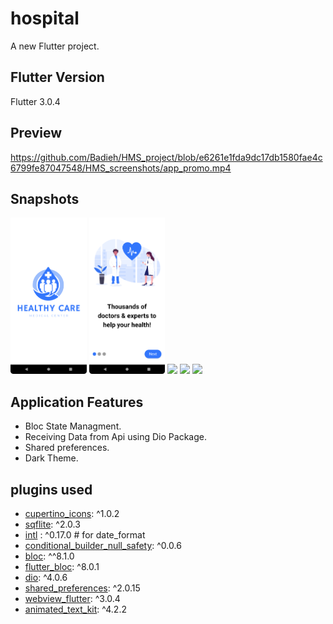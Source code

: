 # hospital

A new Flutter project.

## Flutter Version
Flutter 3.0.4 

## Preview
https://github.com/Badieh/HMS_project/blob/e6261e1fda9dc17db1580fae4c6799fe87047548/HMS_screenshots/app_promo.mp4

## Snapshots
<img src="HMS_screenshots/splash.png" height="250em" > <img src="HMS_screenshots/onBoarding.png" height="250em" > <img src="HMS_screenshots/login" height="250em" > <img src="HMS_screenshots/login_dark" height="250em" > <img src="HMS_screenshots/register" height="250em" >

## Application Features
* Bloc State Managment.
* Receiving Data from Api using Dio Package.
* Shared preferences.
* Dark Theme.

  
## plugins used
- [cupertino_icons](https://pub.dev/packages/cupertino_icons): ^1.0.2
- [sqflite](https://pub.dev/packages/sqflite): ^2.0.3
- [intl](https://pub.dev/packages/intl) : ^0.17.0 # for date_format
- [conditional_builder_null_safety](https://pub.dev/packages/conditional_builder_null_safety): ^0.0.6
- [bloc](https://pub.dev/packages/bloc): ^^8.1.0
- [flutter_bloc](https://pub.dev/packages/flutter_bloc): ^8.0.1
- [dio](https://pub.dev/packages/dio): ^4.0.6
- [shared_preferences](https://pub.dev/packages/shared_preferences): ^2.0.15
- [webview_flutter](https://pub.dev/packages/webview_flutter): ^3.0.4
- [animated_text_kit](https://pub.dev/packages/animated_text_kit): ^4.2.2
